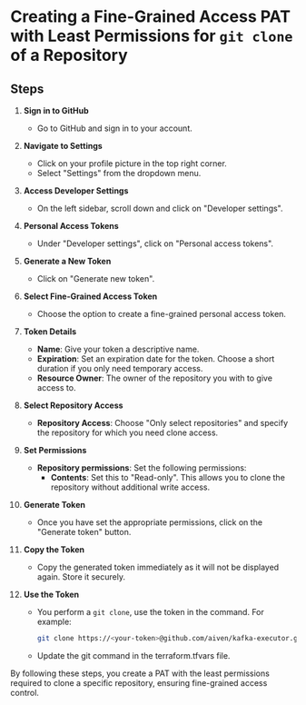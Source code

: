 # Creating a Fine-Grained Access PAT with Least Permissions for `git clone` of a Repository

## Steps

1. **Sign in to GitHub**
    - Go to GitHub and sign in to your account.

2. **Navigate to Settings**
    - Click on your profile picture in the top right corner.
    - Select "Settings" from the dropdown menu.

3. **Access Developer Settings**
    - On the left sidebar, scroll down and click on "Developer settings".

4. **Personal Access Tokens**
    - Under "Developer settings", click on "Personal access tokens".

5. **Generate a New Token**
    - Click on "Generate new token".

6. **Select Fine-Grained Access Token**
    - Choose the option to create a fine-grained personal access token.

7. **Token Details**
    - **Name**: Give your token a descriptive name.
    - **Expiration**: Set an expiration date for the token. Choose a short duration if you only need temporary access.
    - **Resource Owner**: The owner of the repository you with to give access to.

8. **Select Repository Access**
    - **Repository Access**: Choose "Only select repositories" and specify the repository for which you need clone access.

9. **Set Permissions**
    - **Repository permissions**: Set the following permissions:
        - **Contents**: Set this to "Read-only". This allows you to clone the repository without additional write access.

10. **Generate Token**
    - Once you have set the appropriate permissions, click on the "Generate token" button.

11. **Copy the Token**
    - Copy the generated token immediately as it will not be displayed again. Store it securely.

12. **Use the Token**
    - You perform a `git clone`, use the token in the command. For example:
      ```sh
      git clone https://<your-token>@github.com/aiven/kafka-executor.git
      ```
    - Update the git command in the terraform.tfvars file.  

By following these steps, you create a PAT with the least permissions required to clone a specific repository, ensuring fine-grained access control.

